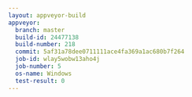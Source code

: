 ```yaml
---
layout: appveyor-build
appveyor:
  branch: master
  build-id: 24477138
  build-number: 218
  commit: 5af31a78dee0711111ace4fa369a1ac680b7f264
  job-id: wlay5wobw13aho4j
  job-number: 5
  os-name: Windows
  test-result: 0
---
```

